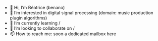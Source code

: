- 👋 Hi, I’m Béatrice (benano)
- 👀 I’m interested in digital signal processing (domain: music production plugin algorithms) 
- 🌱 I’m currently learning /
- 💞️ I’m looking to collaborate on /
- 📫 How to reach me: soon a dedicated mailbox here

<!---
benanoob/benanoob is a ✨ special ✨ repository because its `README.md` (this file) appears on your GitHub profile.
You can click the Preview link to take a look at your changes.
--->
